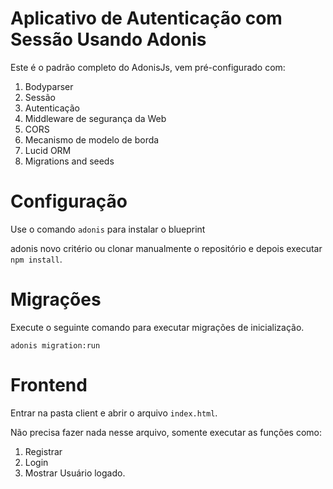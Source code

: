 # Aplicativo de Autenticação com Sessão Usando Adonis

Este é o padrão completo do AdonisJs, vem pré-configurado com:

1. Bodyparser
2. Sessão
3. Autenticação
4. Middleware de segurança da Web
5. CORS
6. Mecanismo de modelo de borda
7. Lucid ORM
8. Migrations and seeds

# Configuração
Use o comando ``adonis`` para instalar o blueprint

adonis novo critério
ou clonar manualmente o repositório e depois executar ``npm install``.

# Migrações
Execute o seguinte comando para executar migrações de inicialização.

``adonis migration:run``

# Frontend

Entrar na pasta client e abrir o arquivo ``index.html``.

Não precisa fazer nada nesse arquivo, somente executar as funções como:

1. Registrar
2. Login
3. Mostrar Usuário logado.